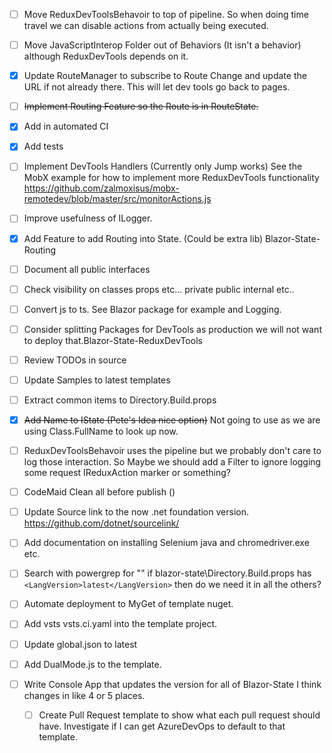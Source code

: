 - [ ] Move ReduxDevToolsBehavoir to top of pipeline.  So when doing time travel we can disable actions from actually being executed.

- [ ] Move JavaScriptInterop Folder out of Behaviors (It isn't a behavior) although ReduxDevTools depends on it.
- [x] Update RouteManager to subscribe to Route Change and update the URL if not already there.
This will let dev tools go back to pages.

- [ ] <del>Implement Routing Feature so the Route is in RouteState.</del>

- [x] Add in automated CI
- [x] Add tests

- [ ] Implement DevTools Handlers (Currently only Jump works)
See the MobX example for how to implement more ReduxDevTools functionality
https://github.com/zalmoxisus/mobx-remotedev/blob/master/src/monitorActions.js

- [ ] Improve usefulness of ILogger.
- [x] Add Feature to add Routing into State. (Could be extra lib) Blazor-State-Routing

- [ ] Document all public interfaces
- [ ] Check visibility on classes props etc... private public internal etc..
- [ ] Convert js to ts.  See Blazor package for example and Logging.
- [ ] Consider splitting Packages for DevTools as production we will not want to deploy that.Blazor-State-ReduxDevTools

- [ ] Review TODOs in source
- [ ] Update Samples to latest templates
- [ ] Extract common items to Directory.Build.props
- [x] <del>Add Name to IState (Pete's Idea nice option)</del> Not going to use as we are using Class.FullName to look up now.

- [ ] ReduxDevToolsBehavoir uses the pipeline but we probably don't care to log those interaction.
So Maybe we should add a Filter to ignore logging some request IReduxAction marker or something?
- [ ] CodeMaid Clean all before publish ()

- [ ] Update Source link to the now .net foundation version. https://github.com/dotnet/sourcelink/ 

- [ ] Add documentation on installing Selenium java and chromedriver.exe etc.
- [ ] Search with powergrep for "<LangVersion>"
    if blazor-state\Directory.Build.props has `<LangVersion>latest</LangVersion>` then do we need it in all the others?

- [ ] Automate deployment to MyGet of template nuget.
- [ ] Add vsts vsts.ci.yaml into the template project.
- [ ] Update global.json to latest
- [ ] Add DualMode.js to the template.
- [ ] Write Console App that updates the version for all of Blazor-State 
   I think changes in like 4 or 5 places.


   - [ ] Create Pull Request template to show what each pull request should have.  Investigate if I can get AzureDevOps to default to that template.